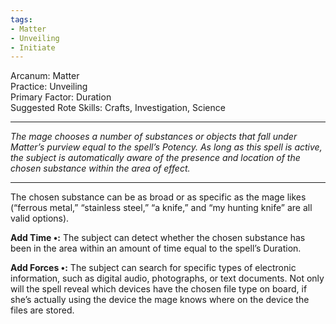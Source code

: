 ```yaml
---
tags:
- Matter
- Unveiling
- Initiate
---
```


Arcanum: Matter\
Practice: Unveiling\
Primary Factor: Duration\
Suggested Rote Skills: Crafts, Investigation, Science

---

_The mage chooses a number of substances or objects that fall under Matter’s purview equal to the spell’s Potency. As long as this spell is active, the subject is automatically aware of the presence and location of the chosen substance within the area of effect._

---

The chosen substance can be as broad or as specific as the mage likes (“ferrous metal,” “stainless steel,” “a knife,” and “my hunting knife” are all valid options).

**Add Time •:** The subject can detect whether the chosen substance has been in the area within an amount of time equal to the spell’s Duration.

**Add Forces •:** The subject can search for specific types of electronic information, such as digital audio, photographs, or text documents. Not only will the spell reveal which devices have the chosen file type on board, if she’s actually using the device the mage knows where on the device the files are stored.